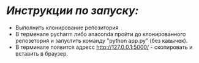 # *Инструкции по запуску:*
- Выполнить клонирование репозитория
- В терменале pycharm либо anaconda пройти до клонированного репозетория и запустить команду "python app.py" (без кавычек).
- В терминале появится адресс http://127.0.0.1:5000/ - скопировать и вставить в браузер.
